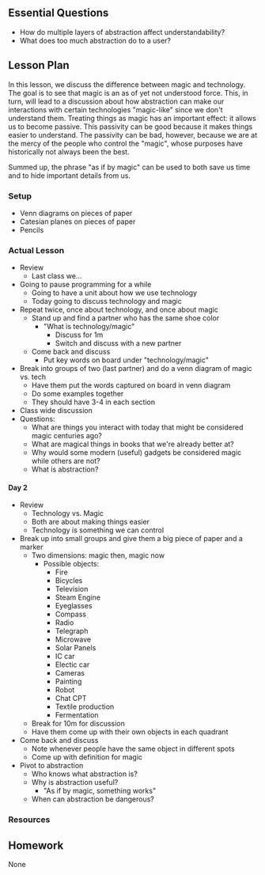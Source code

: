 ## Essential Questions

- How do multiple layers of abstraction affect understandability?
- What does too much abstraction do to a user?

## Lesson Plan

In this lesson, we discuss the difference between magic and technology. The
goal is to see that magic is an as of yet not understood force. This, in turn,
will lead to a discussion about how abstraction can make our interactions with
certain technologies "magic-like" since we don't understand them. Treating
things as magic has an important effect: it allows us to become passive. This
passivity can be good because it makes things easier to understand. The
passivity can be bad, however, because we are at the mercy of the people who
control the "magic", whose purposes have historically not always been the best.

Summed up, the phrase "as if by magic" can be used to both save us time and
to hide important details from us.

### Setup

- Venn diagrams on pieces of paper
- Catesian planes on pieces of paper
- Pencils

### Actual Lesson

- Review
    - Last class we...
- Going to pause programming for a while
    - Going to have a unit about how we use technology
    - Today going to discuss technology and magic
- Repeat twice, once about technology, and once about magic
    - Stand up and find a partner who has the same shoe color
        - "What is technology/magic"
            - Discuss for 1m
            - Switch and discuss with a new partner
    - Come back and discuss
        - Put key words on board under "technology/magic"
- Break into groups of two (last partner) and do a venn diagram of magic vs. tech
    - Have them put the words captured on board in venn diagram
    - Do some examples together
    - They should have 3-4 in each section
- Class wide discussion
- Questions:
    - What are things you interact with today that might be considered magic centuries ago?
    - What are magical things in books that we're already better at?
    - Why would some modern (useful) gadgets be considered magic while others are not?
    - What is abstraction?

#### Day 2

- Review
    - Technology vs. Magic
    - Both are about making things easier
    - Technology is something we can control
- Break up into small groups and give them a big piece of paper and a marker
    - Two dimensions: magic then, magic now
        - Possible objects:
            - Fire
            - Bicycles
            - Television
            - Steam Engine
            - Eyeglasses
            - Compass
            - Radio
            - Telegraph
            - Microwave
            - Solar Panels
            - IC car
            - Electic car
            - Cameras
            - Painting
            - Robot
            - Chat CPT
            - Textile production
            - Fermentation
    - Break for 10m for discussion
    - Have them come up with their own objects in each quadrant
- Come back and discuss
    - Note whenever people have the same object in different spots
    - Come up with definition for magic
- Pivot to abstraction
    - Who knows what abstraction is?
    - Why is abstraction useful?
        - "As if by magic, something works"
    - When can abstraction be dangerous?

### Resources

## Homework

None
